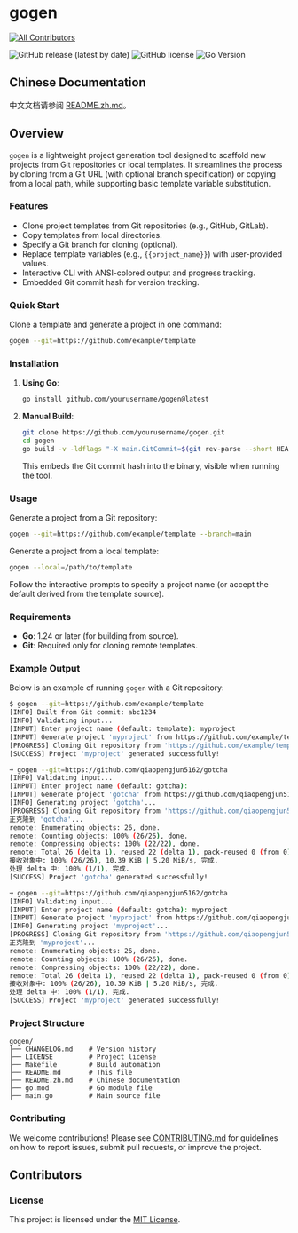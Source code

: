 # gogen
<!-- ALL-CONTRIBUTORS-BADGE:START - Do not remove or modify this section -->
[![All Contributors](https://img.shields.io/badge/all_contributors-0-orange.svg?style=flat-square)](#contributors-)
<!-- ALL-CONTRIBUTORS-BADGE:END -->

![GitHub release (latest by date)](https://img.shields.io/github/v/release/qiaopengjun5162/gogen)
![GitHub license](https://img.shields.io/github/license/qiaopengjun5162/gogen)
![Go Version](https://img.shields.io/badge/go-%3E%3D1.24-blue)

## Chinese Documentation

中文文档请参阅 [README.zh.md](README.zh.md)。

## Overview

`gogen` is a lightweight project generation tool designed to scaffold new projects from Git repositories or local
templates. It streamlines the process by cloning from a Git URL (with optional branch specification) or copying from a
local path, while supporting basic template variable substitution.

### Features

- Clone project templates from Git repositories (e.g., GitHub, GitLab).
- Copy templates from local directories.
- Specify a Git branch for cloning (optional).
- Replace template variables (e.g., `{{project_name}}`) with user-provided values.
- Interactive CLI with ANSI-colored output and progress tracking.
- Embedded Git commit hash for version tracking.

### Quick Start

Clone a template and generate a project in one command:

```bash
gogen --git=https://github.com/example/template
```

### Installation

1. **Using Go**:

   ```bash
   go install github.com/yourusername/gogen@latest
   ```

2. **Manual Build**:

   ```bash
   git clone https://github.com/yourusername/gogen.git
   cd gogen
   go build -v -ldflags "-X main.GitCommit=$(git rev-parse --short HEAD)" -o gogen ./main.go
   ```

   This embeds the Git commit hash into the binary, visible when running the tool.

### Usage

Generate a project from a Git repository:

```bash
gogen --git=https://github.com/example/template --branch=main
```

Generate a project from a local template:

```bash
gogen --local=/path/to/template
```

Follow the interactive prompts to specify a project name (or accept the default derived from the template source).

### Requirements

- **Go**: 1.24 or later (for building from source).
- **Git**: Required only for cloning remote templates.

### Example Output

Below is an example of running `gogen` with a Git repository:

```bash
$ gogen --git=https://github.com/example/template
[INFO] Built from Git commit: abc1234
[INFO] Validating input...
[INPUT] Enter project name (default: template): myproject
[INPUT] Generate project 'myproject' from https://github.com/example/template? (Y/n): Y
[PROGRESS] Cloning Git repository from 'https://github.com/example/template'...
[SUCCESS] Project 'myproject' generated successfully!

➜ gogen --git=https://github.com/qiaopengjun5162/gotcha
[INFO] Validating input...
[INPUT] Enter project name (default: gotcha):
[INPUT] Generate project 'gotcha' from https://github.com/qiaopengjun5162/gotcha? (Y/n):
[INFO] Generating project 'gotcha'...
[PROGRESS] Cloning Git repository from 'https://github.com/qiaopengjun5162/gotcha'...
正克隆到 'gotcha'...
remote: Enumerating objects: 26, done.
remote: Counting objects: 100% (26/26), done.
remote: Compressing objects: 100% (22/22), done.
remote: Total 26 (delta 1), reused 22 (delta 1), pack-reused 0 (from 0)
接收对象中: 100% (26/26), 10.39 KiB | 5.20 MiB/s, 完成.
处理 delta 中: 100% (1/1), 完成.
[SUCCESS] Project 'gotcha' generated successfully!

➜ gogen --git=https://github.com/qiaopengjun5162/gotcha
[INFO] Validating input...
[INPUT] Enter project name (default: gotcha): myproject
[INPUT] Generate project 'myproject' from https://github.com/qiaopengjun5162/gotcha? (Y/n): y
[INFO] Generating project 'myproject'...
[PROGRESS] Cloning Git repository from 'https://github.com/qiaopengjun5162/gotcha'...
正克隆到 'myproject'...
remote: Enumerating objects: 26, done.
remote: Counting objects: 100% (26/26), done.
remote: Compressing objects: 100% (22/22), done.
remote: Total 26 (delta 1), reused 22 (delta 1), pack-reused 0 (from 0)
接收对象中: 100% (26/26), 10.39 KiB | 5.20 MiB/s, 完成.
处理 delta 中: 100% (1/1), 完成.
[SUCCESS] Project 'myproject' generated successfully!

```

### Project Structure

```
gogen/
├── CHANGELOG.md    # Version history
├── LICENSE         # Project license
├── Makefile        # Build automation
├── README.md       # This file
├── README.zh.md    # Chinese documentation
├── go.mod          # Go module file
├── main.go         # Main source file
```

### Contributing

We welcome contributions! Please see [CONTRIBUTING.md](CONTRIBUTING.md) for guidelines on how to report issues, submit
pull requests, or improve the project.

## Contributors

<!-- ALL-CONTRIBUTORS-LIST:START - Do not remove or modify this section -->
<!-- prettier-ignore-start -->
<!-- markdownlint-disable -->
<!-- markdownlint-restore -->
<!-- prettier-ignore-end -->
<!-- ALL-CONTRIBUTORS-LIST:END -->

### License

This project is licensed under the [MIT License](LICENSE).
